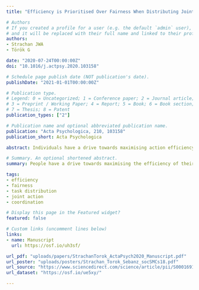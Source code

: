 ```yaml
---
title: "Efficiency is Prioritised Over Fairness When Distributing Joint Actions"

# Authors
# If you created a profile for a user (e.g. the default `admin` user), write the username (folder name) here 
# and it will be replaced with their full name and linked to their profile.
authors:
- Strachan JWA
- Török G

date: "2020-07-24T00:00:00Z"
doi: "10.1016/j.actpsy.2020.103158"

# Schedule page publish date (NOT publication's date).
publishDate: "2021-01-01T00:00:00Z"

# Publication type.
# Legend: 0 = Uncategorized; 1 = Conference paper; 2 = Journal article;
# 3 = Preprint / Working Paper; 4 = Report; 5 = Book; 6 = Book section;
# 7 = Thesis; 8 = Patent
publication_types: ["2"]

# Publication name and optional abbreviated publication name.
publication: "Acta Psychologica, 210, 103158"
publication_short: Acta Psychologica

abstract: Individuals have a drive towards maximising action efficiency, which is reflected in action choices that minimize movement costs to reach a goal. In joint actions, actors prioritise joint efficiency or coefficiency, maximising the utility of the joint action even if this comes at a cost to themselves. However, it remains an open question whether actors are willing to unilaterally sacrifice their partner’s individual efficiency for the greater good, when forcing a partner to incur additional costs may be interpreted as unfair. In two experiments we explored how participants would choose to distribute a motor task that required either a fair or an unfair distribution of labour. We found that, both whether there was opportunity for reciprocity (Experiment 1) or not (Experiment 2), participants maximised the coefficiency of their joint actions, regardless of how unfair this distribution of labour proved to be regarding the individual action costs. Taken together, our results suggest participants use a rational decision-making framework that prioritises overall efficiency over both individual efficiency and a consideration of fairness.

# Summary. An optional shortened abstract.
summary: People have a drive towards maximising the efficiency of their individual actions, but are also willing to sacrifice their own efficiency to maximise joint utility. One thing that could potentially interfere with this drive towards maximising efficiency is a motivation towards fairness - what happens when the most overall efficient option in a joint action requires an unfair task distribution from the two people involved? In two experiments, we find that people reliably prioritise efficiency over fairness, which supports action planning accounts for joint actions that emphasise rationality.

tags: 
- efficiency
- fairness
- task distribution
- joint action 
- coordination

# Display this page in the Featured widget?
featured: false

# Custom links (uncomment lines below)
links:
- name: Manuscript
  url: https://osf.io/uh3sf/

url_pdf: "uploads/papers/StrachanTorok_ActaPsych2020_Manuscript.pdf"
url_poster: "uploads/posters/Strachan_Torok_Sebanz_socSMCs18.pdf"
url_source: "https://www.sciencedirect.com/science/article/pii/S0001691820300512"
url_dataset: "https://osf.io/ue5xy/"

---
```



